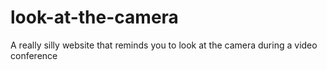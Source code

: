 # look-at-the-camera


A really silly website that reminds you to look at the camera during a video conference